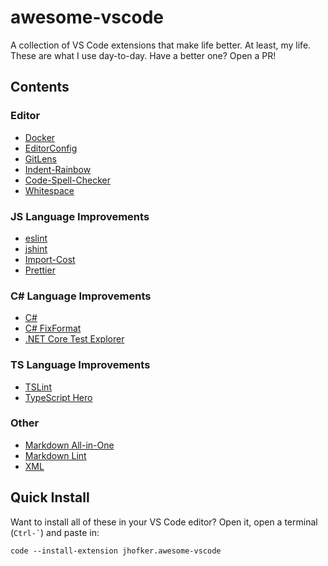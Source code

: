 # awesome-vscode

A collection of VS Code extensions that make life better. At least, my life. These are what I use day-to-day. Have a better one? Open a PR!

## Contents

### Editor

- [Docker](https://marketplace.visualstudio.com/items?itemName=PeterJausovec.vscode-docker)
- [EditorConfig](https://marketplace.visualstudio.com/items?itemName=EditorConfig.EditorConfig)
- [GitLens](https://marketplace.visualstudio.com/items?itemName=eamodio.gitlens)
- [Indent-Rainbow](https://marketplace.visualstudio.com/items?itemName=oderwat.indent-rainbow)
- [Code-Spell-Checker](https://marketplace.visualstudio.com/items?itemName=streetsidesoftware.code-spell-checker)
- [Whitespace](https://marketplace.visualstudio.com/items?itemName=sandcastle.whitespace)

### JS Language Improvements

- [eslint](https://marketplace.visualstudio.com/items?itemName=dbaeumer.vscode-eslint)
- [jshint](https://marketplace.visualstudio.com/items?itemName=dbaeumer.jshint)
- [Import-Cost](https://marketplace.visualstudio.com/items?itemName=wix.vscode-import-cost)
- [Prettier](https://marketplace.visualstudio.com/items?itemName=esbenp.prettier-vscode)

### C# Language Improvements

- [C#](https://marketplace.visualstudio.com/items?itemName=ms-vscode.csharp)
- [C# FixFormat](https://marketplace.visualstudio.com/items?itemName=Leopotam.csharpfixformat)
- [.NET Core Test Explorer](https://marketplace.visualstudio.com/items?itemName=formulahendry.dotnet-test-explorer)

### TS Language Improvements

- [TSLint](https://marketplace.visualstudio.com/items?itemName=eg2.tslint)
- [TypeScript Hero](https://marketplace.visualstudio.com/items?itemName=rbbit.typescript-hero)

### Other

- [Markdown All-in-One](https://marketplace.visualstudio.com/items?itemName=yzhang.markdown-all-in-one)
- [Markdown Lint](https://marketplace.visualstudio.com/items?itemName=DavidAnson.vscode-markdownlint)
- [XML](https://marketplace.visualstudio.com/items?itemName=DotJoshJohnson.xml)

## Quick Install

Want to install all of these in your VS Code editor? Open it, open a terminal (`` Ctrl-` ``) and paste in:

```ps
code --install-extension jhofker.awesome-vscode
```
